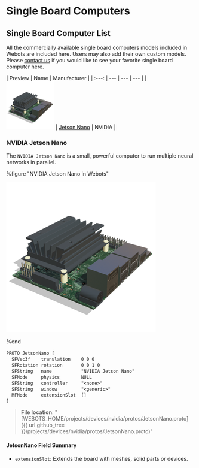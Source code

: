 # Single Board Computers

## Single Board Computer List

All the commercially available single board computers models included in Webots are included here.
Users may also add their own custom models.
Please [contact us](https://cyberbotics.com/#contact) if you would like to see your favorite single board computer here.

| Preview | Name |  Manufacturer |
| :---: | --- | --- | --- |
| ![icon.png](images/sbc/nvidia_jetson_nano_icon.png) | [Jetson Nano](#nvidia-jetson-nano) | NVIDIA |

### NVIDIA Jetson Nano

The `NVIDIA Jetson Nano` is a small, powerful computer to run multiple neural networks in parallel.

%figure "NVIDIA Jetson Nano in Webots"

![nvidia_jetson_nano.png](images/sbc/nvidia_jetson_nano.thumbnail.png)

%end

```
PROTO JetsonNano [
  SFVec3f    translation    0 0 0
  SFRotation rotation       0 0 1 0
  SFString   name           "NVIDIA Jetson Nano"
  SFNode     physics        NULL
  SFString   controller     "<none>"
  SFString   window         "<generic>"
  MFNode     extensionSlot  []
]
```

> **File location**: "[WEBOTS\_HOME/projects/devices/nvidia/protos/JetsonNano.proto]({{ url.github_tree }}/projects/devices/nvidia/protos/JetsonNano.proto)"

#### JetsonNano Field Summary

- `extensionSlot`: Extends the board with meshes, solid parts or devices.
